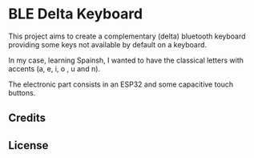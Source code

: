 # BLE Delta Keyboard

This project aims to create a complementary (delta) bluetooth keyboard providing some keys not available by default on a keyboard.

In my case, learning Spainsh, I wanted to have the classical letters with accents (a, e, i, o , u and n).

The electronic part consists in an ESP32 and some capacitive touch buttons.

## Credits




## License
